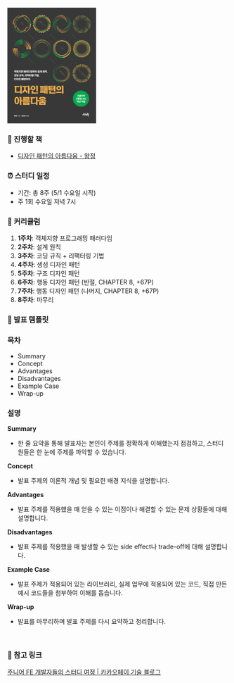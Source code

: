 <br />
<div style="text-align:center;">
  <img src="../디자인 패턴의 아름다움/images/book_design_pattern.png" width="40%" height="30%" style="display: flex"></img>
</div>

### 📖 진행할 책

- [디자인 패턴의 아름다움 - 왕정](https://product.kyobobook.co.kr/detail/S000202093794)

### ⏰ **스터디 일정**

- 기간: 총 8주 (5/1 수요일 시작)
- 주 1회 수요일 저녁 7시

### 📘 **커리큘럼**

1. **1주차**: 객체지향 프로그래밍 패러다임
2. **2주차**: 설계 원칙
3. **3주차**: 코딩 규칙 + 리팩터링 기법
4. **4주차**: 생성 디자인 패턴
5. **5주차**: 구조 디자인 패턴
6. **6주차**: 행동 디자인 패턴 (반절, CHAPTER 8, +67P)
7. **7주차**: 행동 디자인 패턴 (나머지, CHAPTER 8, +67P)
8. **8주차**: 마무리


### 🔖 발표 템플릿
### 목차
- Summary
- Concept
- Advantages
- Disadvantages
- Example Case
- Wrap-up

### 설명

**Summary**

- 한 줄 요약을 통해 발표자는 본인이 주제를 정확하게 이해했는지 점검하고, 스터디원들은 한 눈에 주제를 파악할 수 있습니다.

**Concept**

- 발표 주제의 이론적 개념 및 필요한 배경 지식을 설명합니다.

**Advantages**

- 발표 주제를 적용했을 때 얻을 수 있는 이점이나 해결할 수 있는 문제 상황들에 대해 설명합니다.

**Disadvantages**

- 발표 주제를 적용했을 때 발생할 수 있는 side effect나 trade-off에 대해 설명합니다.

**Example Case**

- 발표 주제가 적용되어 있는 라이브러리, 실제 업무에 적용되어 있는 코드, 직접 만든 예시 코드들을 첨부하여 이해를 돕습니다.

**Wrap-up**

- 발표를 마무리하며 발표 주제를 다시 요약하고 정리합니다.

<br>

### 🔗 참고 링크

[주니어 FE 개발자들의 스터디 여정 | 카카오페이 기술 블로그](https://tech.kakaopay.com/post/frontend-study-journey/)
